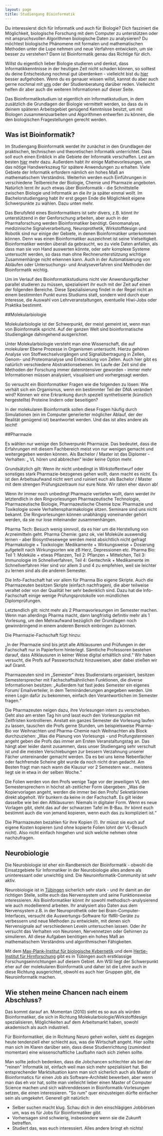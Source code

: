 ```yaml
---
layout: page
title: Studiengang Bioinformatik
---
```


Du interessierst dich für Informatik und auch für Biologie? Dich
fasziniert die Möglichkeit, biologische Forschung mit dem Computer zu
unterstützen oder mit anspruchsvollen Algorithmen biologische Daten zu
analysieren? Du möchtest biologische Phänomene mit formalen und
mathematischen Methoden unter die Lupe nehmen und neue Verfahren
entwickeln, um sie besser zu verstehen? Dann ist Bioinformatik genau das
Richtige für dich.

Willst du eigentlich lieber Biologie studieren und denkst, dass
Informatikkenntnisse in der heutigen Zeit nicht schaden können, so
solltest du deine Entscheidung nochmal gut überdenken - vielleicht bist
du [hier](http://www.biologie.uni-tuebingen.de/) besser aufgehoben. Wenn
du es genauer wissen willst, kannst du aber auch gerne nochmal mit
[uns](/kontakt/) oder der Studienberatung darüber reden. Vielleicht
helfen dir aber auch die weiteren Informationen auf dieser Seite.

Das Bioinformatikstudium ist eigentlich ein Informatikstudium, in dem
zusätzlich die Grundlagen der Biologie vermittelt werden, so dass du in
deinem späteren Arbeitsgebiet genügend Kenntnisse besitzt, um mit
Biologen zusammenzuarbeiten und Algorithmen entwerfen zu können, die den
biologischen Fragestellungen gerecht werden.

## Was ist Bioinformatik?

Im Studiengang Bioinformatik werdet ihr zunächst in den Grundlagen der
praktischen, technischen und theoretischen Informatik unterrichtet. Dass
soll euch einen Einblick in alle Gebiete der Informatik verschaffen.
Lest am besten [hier](/infos/courses/info) mehr dazu. Außerdem habt ihr einige
Mathevorlesungen, um das nötige Handwerkszeug für spätere Anwendungen zu
erhalten. Viele Gebiete der Informatik erfordern nämlich ein hohes Maß
an mathematischem Verständnis. Weiterhin werden euch Einführungen in
verschiedene Teilbereiche der Biologie, Chemie und Pharmazie angeboten.
Natürlich lernt ihr auch etwas über Bioinformatik - die Schnittstelle
zwischen Biologie und Informatik an die ihr ja später einmal wollt. Im
Bachelorstudiengang habt ihr erst gegen Ende die Möglichkeit eigene
Schwerpunkte zu wählen. Dazu unten mehr.

Das Berufsfeld eines Bioinformatikers ist sehr divers, z.B. könnt ihr
unterstützend in der Genforschung arbeiten, aber auch in der
Pharmaforschung werden Bioinformatiker benötigt. Genomanalyse,
medizinische Signalverarbeitung, Neuroprothetik, Wirkstoffdesign und
Robotik sind nur einige der Gebiete, in denen Bioinformatiker
unterkommen können. Denn was einen Bioinformatiker auszeichnet ist seine
Vielseitigkeit. Bioinformatiker werden überall da gebraucht, wo zu viele
Daten anfallen, als dass man sie von Hand auswerten könnte, oder sehr
komplexe Systeme untersucht werden, so dass man ohne
Rechnerunterstützung wichtige Zusammenhänge nicht erkennen kann. Auch
in der Automatisierung von Abläufen oder Untersuchungs- und
Analyseverfahren sind Methoden der Bioinformatik wichtig.

Um im Verlauf des Bioinformatikstudiums nicht vier Anwendungsfächer
parallel studieren zu müssen, spezialisiert ihr euch mit der Zeit auf
einen der folgenden Bereiche. Diese Spezialisierung findet in der Regel
nicht an einem bestimmten Punkt eures Studiums statt, sondern wird durch
euer Interesse, die Auswahl von Lehrveranstaltungen, eventuelle
Hiwi-Jobs oder Praktika bestimmt.

##Molekularbiologie
  
Molekularbiologie ist der Schwerpunkt, der meist gemeint ist, wenn man von Bioinformatik spricht. Auf der ganzen Welt sind bioinformatische Studiengänge dahingehend ausgerichtet.

Unter Molekularbiologie versteht man eine Wissenschaft, die auf molekularer Ebene Prozesse in Organismen untersucht. Hierzu gehören Analyse von Stoffwechselvorgängen und Signalübertragung in Zellen, Genom- und Proteomanalyse und Entwicklung von Zellen. Auch hier gibt es natürlich verschiedene Abstraktionsebenen. Im Laufe der Zeit sind die Methoden der Forschung immer datenintensiver geworden - immer mehr Informationen müssen analysiert, visualisiert und vorhergesagt werden.

So versucht ein Bioinformatiker Fragen wie die folgenden zu lösen: Wie verhält sich ein Organismus, wenn ein bestimmter Teil der DNA verändert wird? Können wir eine Erkrankung durch speziell synthetisierte (künstlich hergestellte) Proteine lindern oder beseitigen?

In der molekularen Bioinformatik sollen diese Fragen häufig durch Simulationen (ein im Computer generierter möglicher Ablauf, der der Realität genügend ist) beantwortet werden. Und das ist alles andere als leicht!

##Pharmazie
  
Es wählen nur wenige den Schwerpunkt Pharmazie. Das bedeutet, dass die Erfahrungen mit diesem Fachbereich meist von nur wenigen gemacht und weitergegeben werden können. Als Bachelor / Master ist das Diplomer - Verhalten: „ VL hören und abbrechen“ leider keine Option mehr.

Grundsätzlich gilt: Wenn ihr nicht unbedingt in Wirkstoffentwurf oder sonstiges stark Pharmazie-bezogenes gehen wollt, dann macht es nicht. Es ist den Arbeitsaufwand nicht wert und ruiniert euch als Bachelor / Master mit dem strengen Prüfungszeitraum nur eure Note. Wir raten eher davon ab!

Wenn ihr immer noch unbedingt Pharmazie vertiefen wollt, dann werdet ihr letztendlich in den Ringvorlesungen Pharmazeutische Technologie, Pharmazeutische Biologie, Pharmazeutische Chemie bzw. Pharmazie und Toxikologie sowie Verhaltenspharmakologie sitzen. Seminare sind uns nicht bekannt. Die Ringvorlesungen können unabhängig voneinander gehört werden, da sie nur lose miteinander zusammenhängen.

Pharma Tech: Besuch wenig sinnvoll, da es hier um die Herstellung von Arzneimitteln geht. Pharma Chemie: ganz ok, viel Moleküle auswendig lernen - aber Biosynthesewege werden meist absichtlich nicht gefragt Pharmakologie + Toxikologie: Medikamente + Wirkungsweise + Dosierung aufgeteilt nach Wirkungsorten wie zB Herz, Depressionen etc. Pharma Bio: Teil 1: Moleküle + etwas Pflanzen, Teil 2: Pflanzen + Mittelchen, Teil 3: Immunologie im Schnellverfahren, Teil 4: Gentechnik + Medikamente im Schnellverfahren Hier sind vor allem 3 und 4 zu empfehlen, weil sie leichter zu lernen sind als die anderen Semester.

Die Info-Fachschaft hat vor allem für Pharma Bio eigene Skripte. Auch die Pharmazeuten besitzen Skripte (einfach nachfragen), die aber teilweise veraltet oder von der Qualität her sehr bedenklich sind. Dazu hat die Info-Fachschaft einige wenige Prüfungsprotokolle von mündlichen Diplomprüfungen.

Letztendlich gilt: nicht mehr als 2 Pharmavorlesungen im Semester machen. Wenn man allerdings Pharma macht, dann langfristig definitiv mehr als 1 Vorlesung, um den Mehraufwand bezüglich der Grundlagen noch gewinnbringend in einem anderen Bereich einbringen zu können.

Die Pharmazie-Fachschaft fügt hinzu:

„In der Pharmazie sind bis jetzt alle Altklausuren und Prüfungen in der Fachschaft nur in Papierform hinterlegt. Sämtliche Professoren bestehen darauf, dass Altklausuren in keiner Weise digital erhältlich sind.“ Wir haben versucht, die Profs auf Passwortschutz hinzuweisen, aber dabei stießen wir auf Granit.

Pharmazeuten sind im „Semester“ ihres Studienstarts organisiert, besitzen Semestersprecher mit Fachschaftsähnlichen Funktionen, die diverse Informationen besitzen: „Außerdem hat fast jedes Semester ein eigenes Forum/ Emailverteiler, in dem Terminänderungen angegeben werden. Um einen Login dafür zu bekommen, einfach den Verantwortlichen im Semester fragen.“

Die Pharmazeuten neigen dazu, ihre Vorlesungen intern zu verschieben. Geht also am ersten Tag hin und lasst euch den Vorlesungsplan mit Zeitfristen kontrollieren. Anstatt ein ganzes Semester die Vorlesung laufen zu lassen, tauschen die Profs gerne Stunden, um beispielsweise Pharma-Bio vor Weihnachten und Pharma-Chemie nach Weihnachten als Block durchzuziehen: „Was die Planung von Vorlesungs - und Prüfungsterminen angeht geben die Profs das immer am Ersten Veranstaltungstag an. Das hängt aber leider damit zusammen, dass unser Studiengang sehr verschult ist und die meisten Verschiebungen zur bessern Verzahnung unserer Fächer untereinander gemacht werden. Da es bei uns keine Nebenfächer oder fachfremde Scheine gibt wurde da noch nicht dran gedacht. Am Besten fragt man nach wann die Klausur vor 2 Semestern war… meistens liegt sie in etwa in der selben Woche.“

Die Folien werden von den Profs wenige Tage vor der jeweiligen VL den Semestersprechern in höchst alt-zeitlicher Form übergeben: „Was die Kopiervorlagen angeht, werden die immer bei den Profs/ Sekretärinnen direkt abgeholt. Wir bunkern da keine in der Fachschaft. Es gilt leider dasselbe wie bei den Altklausuren: Niemals in digitaler Form. Wenn es neue Vorlagen gibt, steht das auf der schwarzen Tafel im B-Bau. Ihr könnt euch bestimmt auch die von jemand kopieren, wenn euch das zu kompliziert ist.“

Die Pharmazeuten bezahlen für ihre Kopien (!). Ihr müsst sie euch auf eigene Kosten kopieren (und ohne kopierte Folien lohnt der VL-Besuch nicht). Also nicht einfach hingehen und sich welche nehmen ohne nachzufragen.


## Neurobiologie

Die Neurobiologie ist eher ein Randbereich der Bioinformatik - obwohl
die Einsatzgebiete für Informatiker in der Neurobiologie alles andere
als uninteressant oder unwichtig sind. Die Neuroinformatik-Community ist
sehr aktiv.

Neurobiologie ist in [Tübingen](http://www.neuroschool-tuebingen.de/)
sicherlich sehr stark - und ihr damit an der richtigen Stelle, sollte
euch das Nervensystem und seine Funktionsweise interessieren. Als
Bioinformatiker könnt ihr sowohl methodisch-analysierend wie auch
modellierend arbeiten. Ihr analysiert also Daten aus dem Nervensystem
z.B. in der Neuroprothetik oder bei Brain-Computer-Interfaces, versucht
die Auswertungs-Software für fMRI-Geräte zu verbessern und neue Methoden
zu entwickeln, mit denen sich Nervensignale auf verschiedenen Leveln
untersuchen lassen. Oder ihr versucht das Verhalten von Neuronen,
Nervennetzen oder Gehirnen zu simulieren. All diese Aufgaben benötigen
ein hohes Maß an mathematischem Verständnis und algorithmischen
Fähigkeiten.

Mit dem [Max-Plank-Institut für biologische
Kybernetik](http://www.kyb.tuebingen.mpg.de/) und dem [Hertie-Institut
für Hirnforschung](http://www.hih-tuebingen.de/) gibt es in Tübingen
auch erstklassige Forschungseinrichtungen auf diesem Gebiet. Am WSI
liegt der Schwerpunkt eher auf der molekularen Bioinformatik und daher
ist die Lehre auch in diese Richtung ausgerichtet, obwohl es auch hier
Gruppen gibt, die Neuroinformatik machen.

## Wie stehen meine Chancen nach einem Abschluss?

Das kommt darauf an. Momentan (2010) sieht es so aus als würden
Bioinformatiker, die sich in Richtung Molekularbiologie/Wirkstoffdesign
spezialisieren, Möglichkeiten auf dem Arbeitsmarkt haben, sowohl
akademisch als auch industriell.

Für Bioinformatiker, die in Richtung Neuro gehen wollen, sieht es
dagegen heute tendenziell eher schlecht aus, was die Wirtschaft angeht.
Hier sollte man sich im Klaren darüber sein, dass diese Studienrichtung
(zumindest momentan) eine wissenschaftliche Laufbahn nach sich ziehen
sollte.

Man sollte jedoch bedenken, dass die Jobchancen schlechter als bei der
"reinen" Informatik ist, einfach weil man sich mehr spezialisiert hat.
Bei entsprechender Marktsituation kann man sich sicherlich auch als
Master of Bioinformatics für einen Job als Software-Architekt bewerben,
aber wenn man das eh vor hat, sollte man vielleicht lieber einen Master
of Computer Science machen und sich währenddessen in
Bioinformatik-Vorlesungen setzen, die einen interessieren. "So rum" quer
einzusteigen dürfte einfacher sein als umgekehrt. Generell gilt
natürlich:

 - Selber suchen macht klug. Schau dich in den einschlägigen Jobbörsen um, was es für Jobs für Bioinformatiker gibt.
 - Vorhersagen sind schwierig, insbesondere wenn sie die Zukunft betreffen.
 - Studiert das, was euch interessiert. Alles andere bringt eh nichts!
